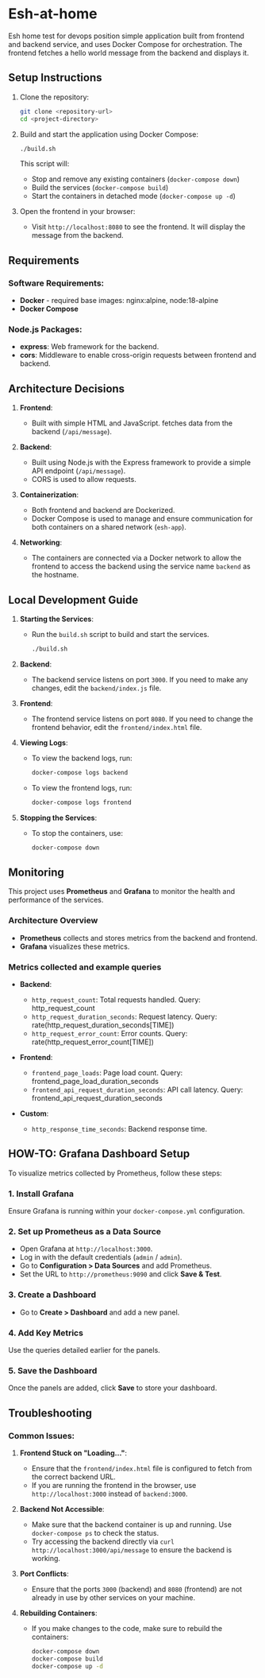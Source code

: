 # Esh-at-home
Esh home test for devops position
simple application built from frontend and backend service, and uses Docker Compose for orchestration. 
The frontend fetches a hello world message from the backend and displays it.

## Setup Instructions

1. Clone the repository:
    ```bash
    git clone <repository-url>
    cd <project-directory>
    ```

2. Build and start the application using Docker Compose:
    ```bash
    ./build.sh
    ```

    This script will:
    - Stop and remove any existing containers (`docker-compose down`)
    - Build the services (`docker-compose build`)
    - Start the containers in detached mode (`docker-compose up -d`)
3. Open the frontend in your browser:
    - Visit `http://localhost:8080` to see the frontend. It will display the message from the backend.

## Requirements

### Software Requirements:
- **Docker** - required base images: nginx:alpine, node:18-alpine
- **Docker Compose** 

### Node.js Packages:
- **express**: Web framework for the backend.
- **cors**: Middleware to enable cross-origin requests between frontend and backend.

## Architecture Decisions

1. **Frontend**:
   - Built with simple HTML and JavaScript. fetches data from the backend (`/api/message`).

2. **Backend**:
   - Built using Node.js with the Express framework to provide a simple API endpoint (`/api/message`).
   - CORS is used to allow requests.

3. **Containerization**:
   - Both frontend and backend are Dockerized.
   - Docker Compose is used to manage and ensure communication for both containers on a shared network (`esh-app`).

4. **Networking**:
   - The containers are connected via a Docker network to allow the frontend to access the backend using the service name `backend` as the hostname.

## Local Development Guide

1. **Starting the Services**:
   - Run the `build.sh` script to build and start the services.
     ```bash
     ./build.sh
     ```

2. **Backend**:
   - The backend service listens on port `3000`. If you need to make any changes, edit the `backend/index.js` file.

3. **Frontend**:
   - The frontend service listens on port `8080`. If you need to change the frontend behavior, edit the `frontend/index.html` file.

4. **Viewing Logs**:
   - To view the backend logs, run:
     ```bash
     docker-compose logs backend
     ```
   - To view the frontend logs, run:
     ```bash
     docker-compose logs frontend
     ```

5. **Stopping the Services**:
   - To stop the containers, use:
     ```bash
     docker-compose down
     ```

## Monitoring

This project uses **Prometheus** and **Grafana** to monitor the health and performance of the services.

### Architecture Overview
- **Prometheus** collects and stores metrics from the backend and frontend.
- **Grafana** visualizes these metrics.

### Metrics collected and example queries
- **Backend**:
  - `http_request_count`: Total requests handled. 
        Query: http_request_count
  - `http_request_duration_seconds`: Request latency.
        Query: rate(http_request_duration_seconds[TIME])
  - `http_request_error_count`: Error counts.
        Query: rate(http_request_error_count[TIME])
  
- **Frontend**:
  - `frontend_page_loads`: Page load count.
    Query: frontend_page_load_duration_seconds
  - `frontend_api_request_duration_seconds`: API call latency.
    Query: frontend_api_request_duration_seconds

- **Custom**:
  - `http_response_time_seconds`: Backend response time.

## HOW-TO: Grafana Dashboard Setup

To visualize metrics collected by Prometheus, follow these steps:

### 1. Install Grafana
Ensure Grafana is running within your `docker-compose.yml` configuration.

### 2. Set up Prometheus as a Data Source
- Open Grafana at `http://localhost:3000`.
- Log in with the default credentials (`admin` / `admin`).
- Go to **Configuration > Data Sources** and add Prometheus.
- Set the URL to `http://prometheus:9090` and click **Save & Test**.

### 3. Create a Dashboard
- Go to **Create > Dashboard** and add a new panel.

### 4. Add Key Metrics
Use the queries detailed earlier for the panels.

### 5. Save the Dashboard
Once the panels are added, click **Save** to store your dashboard.

## Troubleshooting

### Common Issues:

1. **Frontend Stuck on "Loading..."**:
   - Ensure that the `frontend/index.html` file is configured to fetch from the correct backend URL.
   - If you are running the frontend in the browser, use `http://localhost:3000` instead of `backend:3000`.

3. **Backend Not Accessible**:
   - Make sure that the backend container is up and running. Use `docker-compose ps` to check the status.
   - Try accessing the backend directly via `curl http://localhost:3000/api/message` to ensure the backend is working.

4. **Port Conflicts**:
   - Ensure that the ports `3000` (backend) and `8080` (frontend) are not already in use by other services on your machine.

5. **Rebuilding Containers**:
   - If you make changes to the code, make sure to rebuild the containers:
     ```bash
     docker-compose down
     docker-compose build
     docker-compose up -d
     ```
